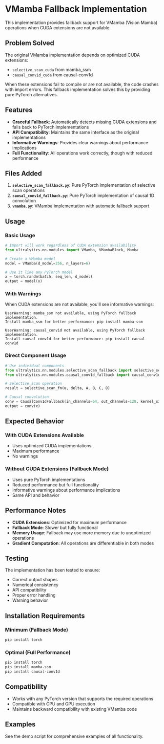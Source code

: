 # VMamba Fallback Implementation

This implementation provides fallback support for VMamba (Vision Mamba) operations when CUDA extensions are not available.

## Problem Solved

The original VMamba implementation depends on optimized CUDA extensions:
- `selective_scan_cuda` from mamba_ssm
- `causal_conv1d_cuda` from causal-conv1d

When these extensions fail to compile or are not available, the code crashes with import errors. This fallback implementation solves this by providing pure PyTorch alternatives.

## Features

- **Graceful Fallback**: Automatically detects missing CUDA extensions and falls back to PyTorch implementations
- **API Compatibility**: Maintains the same interface as the original implementations
- **Informative Warnings**: Provides clear warnings about performance implications
- **Full Functionality**: All operations work correctly, though with reduced performance

## Files Added

1. **`selective_scan_fallback.py`**: Pure PyTorch implementation of selective scan operations
2. **`causal_conv1d_fallback.py`**: Pure PyTorch implementation of causal 1D convolution
3. **`vmamba.py`**: VMamba implementation with automatic fallback support

## Usage

### Basic Usage

```python
# Import will work regardless of CUDA extension availability
from ultralytics.nn.modules import VMamba, VMambaBlock, Mamba

# Create a VMamba model
model = VMamba(d_model=256, n_layers=6)

# Use it like any PyTorch model
x = torch.randn(batch, seq_len, d_model)
output = model(x)
```

### With Warnings

When CUDA extensions are not available, you'll see informative warnings:

```
UserWarning: mamba_ssm not available, using PyTorch fallback implementation. 
Install mamba_ssm for better performance: pip install mamba-ssm

UserWarning: causal_conv1d not available, using PyTorch fallback implementation. 
Install causal-conv1d for better performance: pip install causal-conv1d
```

### Direct Component Usage

```python
# Use individual components
from ultralytics.nn.modules.selective_scan_fallback import selective_scan_fn
from ultralytics.nn.modules.causal_conv1d_fallback import causal_conv1d_fn, CausalConv1dFallback

# Selective scan operation
result = selective_scan_fn(u, delta, A, B, C, D)

# Causal convolution
conv = CausalConv1dFallback(in_channels=64, out_channels=128, kernel_size=3)
output = conv(x)
```

## Expected Behavior

### With CUDA Extensions Available
- Uses optimized CUDA implementations
- Maximum performance
- No warnings

### Without CUDA Extensions (Fallback Mode)
- Uses pure PyTorch implementations
- Reduced performance but full functionality
- Informative warnings about performance implications
- Same API and behavior

## Performance Notes

- **CUDA Extensions**: Optimized for maximum performance
- **Fallback Mode**: Slower but fully functional
- **Memory Usage**: Fallback may use more memory due to unoptimized operations
- **Gradient Computation**: All operations are differentiable in both modes

## Testing

The implementation has been tested to ensure:
- Correct output shapes
- Numerical consistency
- API compatibility
- Proper error handling
- Warning behavior

## Installation Requirements

### Minimum (Fallback Mode)
```bash
pip install torch
```

### Optimal (Full Performance)
```bash
pip install torch
pip install mamba-ssm
pip install causal-conv1d
```

## Compatibility

- Works with any PyTorch version that supports the required operations
- Compatible with CPU and GPU execution
- Maintains backward compatibility with existing VMamba code

## Examples

See the demo script for comprehensive examples of all functionality.